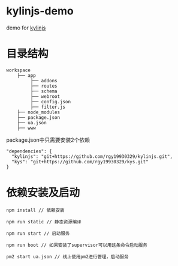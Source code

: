 # kylinjs-demo

demo for [kylinjs](https://github.com/rgy19930329/kylinjs)

# 目录结构

```
workspace
    ├── app
         ├── addons
         ├── routes
         ├── schema
         ├── webroot
         ├── config.json
         ├── filter.js
    ├── node_modules
    ├── package.json
    ├── ua.json
    ├── www
```

package.json中只需要安装2个依赖

```
"dependencies": {
  "kylinjs": "git+https://github.com/rgy19930329/kylinjs.git",
  "kys": "git+https://github.com/rgy19930329/kys.git"
}
```

# 依赖安装及启动

```
npm install // 依赖安装

npm run static // 静态资源编译

npm run start // 启动服务

npm run boot // 如果安装了supervisor可以用这条命令启动服务

pm2 start ua.json // 线上使用pm2进行管理，启动服务

```


